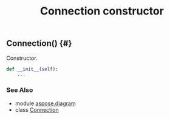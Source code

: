 ﻿---
title: Connection constructor
second_title: Aspose.Diagram for Python via .NET API References
description: 
type: docs
weight: 10
url: /python-net/aspose.diagram/connection/__init__/
is_root: false
---

## Connection() {#}

Constructor.



```python
def __init__(self):
    ...
```





### See Also
* module [aspose.diagram](../../)
* class [Connection](/diagram/python-net/aspose.diagram/connection)
